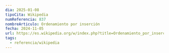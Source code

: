 ```yaml
---
dia: 2025-01-08
tipoCita: Wikipedia
numReferencia: 837
nombreArticulo: Ordenamiento por inserción
fecha: 2024-11-05
url: https://es.wikipedia.org/w/index.php?title=Ordenamiento_por_inserción&oldid=163419000
tags:
  - referencia/wikipedia
---
```

